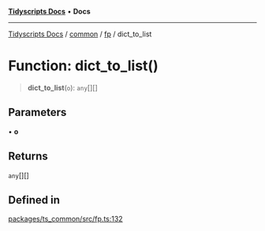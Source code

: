 [**Tidyscripts Docs**](../../../../../README.md) • **Docs**

***

[Tidyscripts Docs](../../../../../globals.md) / [common](../../../README.md) / [fp](../README.md) / dict\_to\_list

# Function: dict\_to\_list()

> **dict\_to\_list**(`o`): `any`[][]

## Parameters

• **o**

## Returns

`any`[][]

## Defined in

[packages/ts\_common/src/fp.ts:132](https://github.com/sheunaluko/tidyscripts/blob/master/packages/ts_common/src/fp.ts#L132)
